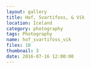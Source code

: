 ```yaml
---
layout: gallery
title: Hof, Svartifoss, & Vík
location: Iceland
category: photography
tags: Photography
name: hof_svartifoss_vik
files: 10
thumbnail: 3
date: 2016-07-16 12:00:00
---
```

